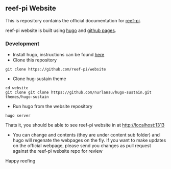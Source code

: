 ## reef-pi Website

This is repository contains the official documentation for [reef-pi](http://reef-pi.com).

reef-pi website is built using [hugo](https://gohugo.io/) and [github pages](https://pages.github.com/).


### Development

- Install hugo, instructions can be found [here](https://gohugo.io/getting-started/quick-start)
- Clone this repository

```
git clone https://github.com/reef-pi/website
```

- Clone hug-sustain theme

```
cd website
git clone git clone https://github.com/nurlansu/hugo-sustain.git themes/hugo-sustain
```

-  Run hugo from the website repository

```
hugo server
```

Thats it, you should be able to see reef-pi website in at [http://localhost:1313](http://localhost:1313)

- You can change and contents (they are under content sub folder) and hugo will regenate the webpages on the fly. If you
want to make updates on the official webpage, please send you changes as pull request against the reef-pi website repo for review

Happy reefing
